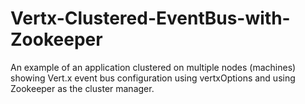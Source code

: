 # Vertx-Clustered-EventBus-with-Zookeeper
An example of an application clustered on multiple nodes (machines) showing Vert.x event bus configuration using vertxOptions and using Zookeeper as the cluster manager.
